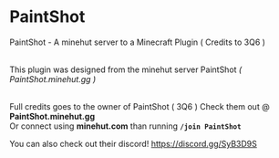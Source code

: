 # PaintShot
PaintShot - A minehut server to a Minecraft Plugin ( Credits to 3Q6 )

<br>
This plugin was designed from the minehut server PaintShot <i>( PaintShot.minehut.gg )</i>
<br><br>

Full credits goes to the owner of PaintShot ( 3Q6 )
Check them out @ <b>PaintShot.minehut.gg</b><br>
Or connect using <b>minehut.com</b> than running <b><code>/join PaintShot</code></b>

You can also check out their discord! https://discord.gg/SyB3D9S
